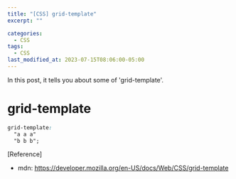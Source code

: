 ```yaml
---
title: "[CSS] grid-template"
excerpt: ""

categories:
  - CSS
tags:
  - CSS
last_modified_at: 2023-07-15T08:06:00-05:00
---
```


In this post, it tells you about some of 'grid-template'.

# grid-template

```css
grid-template: 
  "a a a"
  "b b b";
```

[Reference]

- mdn: <https://developer.mozilla.org/en-US/docs/Web/CSS/grid-template>
